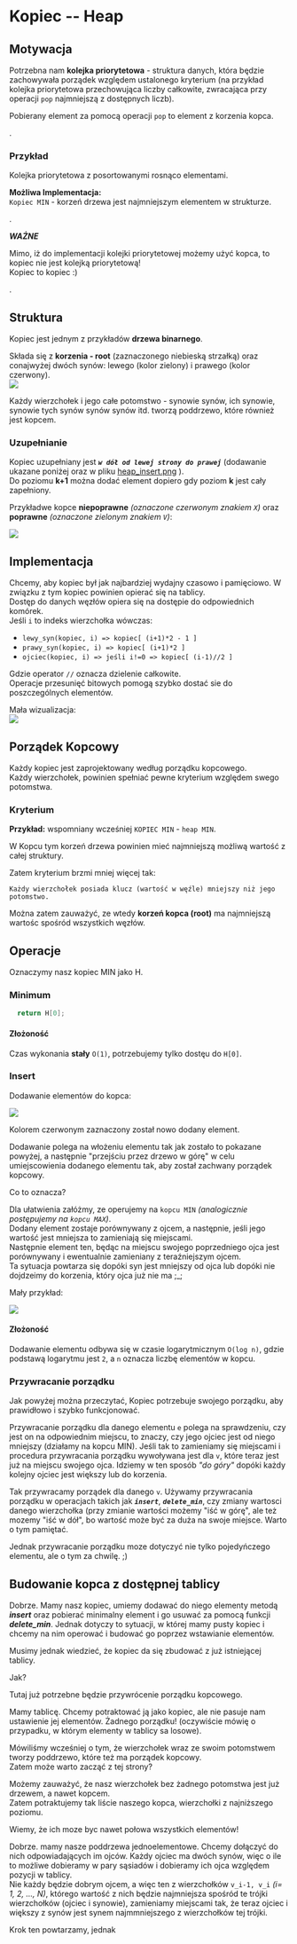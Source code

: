 # Kopiec -- Heap

## Motywacja

Potrzebna nam __kolejka priorytetowa__ - struktura danych, która będzie zachowywała porządek względem ustalonego kryterium 
(na przykład kolejka priorytetowa przechowująca liczby całkowite, zwracająca przy operacji `pop` najmniejszą z dostępnych liczb).  
  
Pobierany element za pomocą operacji `pop` to element z korzenia kopca.  

.  

### Przykład

Kolejka priorytetowa z posortowanymi rosnąco elementami.  

**Możliwa Implementacja:**  
    `Kopiec MIN` - korzeń drzewa jest najmniejszym elementem w strukturze.   

.  

___WAŻNE___  
 
 Mimo, iż do implementacji kolejki priorytetowej możemy użyć kopca, to kopiec nie jest kolejką priorytetową!  
 Kopiec to kopiec :)
  
.  
  
## Struktura

Kopiec jest jednym z przykładów **drzewa binarnego**.  

Składa się z **korzenia - root** (zaznaczonego niebieską strzałką) oraz conajwyżej dwóch synów: lewego (kolor zielony) i prawego (kolor czerwony).  
<img src="https://github.com/bsobocki/Algorytmy_StrukturyDanych/blob/master/heap--kopiec/heap_root.png" />

Każdy wierzchołek i jego całe potomstwo - synowie synów, ich synowie, synowie tych synów synów synów itd. tworzą poddrzewo, które również jest kopcem.  


### Uzupełnianie  

Kopiec uzupełniany jest ***`w dół od lewej strony do prawej`*** (dodawanie ukazane poniżej oraz w pliku [heap_insert.png](https://github.com/bsobocki/Algorytmy_StrukturyDanych/blob/master/heap--kopiec/heap_insert.png) ).  
Do poziomu **k+1** można dodać element dopiero gdy poziom **k** jest cały zapełniony.  

Przykładwe kopce __niepoprawne__ _(oznaczone czerwonym znakiem `X`)_ oraz **poprawne** *(oznaczone zielonym znakiem `V`)*:  


<img src="https://github.com/bsobocki/Algorytmy_StrukturyDanych/blob/master/heap--kopiec/heap_wrong_and_correct.png"/>

## Implementacja

Chcemy, aby kopiec był jak najbardziej wydajny czasowo i pamięciowo. W związku z tym kopiec powinien opierać się na tablicy.  
Dostęp do danych węzłów opiera się na dostępie do odpowiednich komórek.  
Jeśli `i` to indeks wierzchołka wówczas:
  - `lewy_syn(kopiec, i) => kopiec[ (i+1)*2 - 1 ]`
  - `prawy_syn(kopiec, i) => kopiec[ (i+1)*2 ]`
  - `ojciec(kopiec, i) => jeśli i!=0 => kopiec[ (i-1)//2 ]`
  
 Gdzie operator `//` oznacza dzielenie całkowite.  
 Operacje przesunięć bitowych pomogą szybko dostać sie do poszczególnych elementów.   
   
 Mała wizualizacja:  
 <img src="https://github.com/bsobocki/Algorytmy_StrukturyDanych/blob/master/heap--kopiec/heap_array.png" />

## Porządek Kopcowy

Każdy kopiec jest zaprojektowany według porządku kopcowego.  
Każdy wierzchołek, powinien spełniać pewne kryterium względem swego potomstwa.  

### Kryterium

**Przykład:** wspomniany wcześniej `KOPIEC MIN` - `heap MIN`.  

W Kopcu tym korzeń drzewa powinien mieć najmniejszą możliwą wartość z całej struktury.

Zatem kryterium brzmi mniej więcej tak:
```
Każdy wierzchołek posiada klucz (wartość w węźle) mniejszy niż jego potomstwo.  
```
Można zatem zauważyć, ze wtedy **korzeń kopca (root)** ma najmniejszą wartośc spośród wszystkich węzłów.  

## Operacje 

Oznaczymy nasz kopiec MIN jako H.  

### Minimum

```cpp
  return H[0];
```

#### Złożoność
Czas wykonania **stały**  `O(1)`, potrzebujemy tylko dostęu do `H[0]`.  

### Insert

Dodawanie elementów do kopca:  

<img src="https://github.com/bsobocki/Algorytmy_StrukturyDanych/blob/master/heap--kopiec/heap_insert.png"/>   

Kolorem czerwonym zaznaczony został nowo dodany element.  

Dodawanie polega na włożeniu elementu tak jak zostało to pokazane powyżej, a następnie "przejściu przez drzewo w górę" w celu umiejscowienia dodanego elementu tak, aby został zachwany porządek kopcowy.  
  
 Co to oznacza?  
  
Dla ułatwienia załóżmy, ze operujemy na `kopcu MIN` *(analogicznie postępujemy na `kopcu MAX`)*.  
Dodany element zostaje porównywany z ojcem, a następnie, jeśli jego wartość jest mniejsza to zamieniają się miejscami.  
Następnie element ten, będąc na miejscu swojego poprzedniego ojca jest porównywany i ewentualnie zamieniany z teraźniejszym ojcem.  
Ta sytuacja powtarza się dopóki syn jest mniejszy od ojca lub dopóki nie dojdzeimy do korzenia, który ojca już nie ma ;_;  

Mały przykład:  

<img src="https://github.com/bsobocki/Algorytmy_StrukturyDanych/blob/master/heap--kopiec/heap_insert_example.png" />

#### Złożoność

Dodawanie elementu odbywa się w czasie logarytmicznym `O(log n)`, gdzie podstawą logarytmu jest `2`, a `n` oznacza liczbę elementów w kopcu.  

### Przywracanie porządku

Jak powyżej można przeczytać, Kopiec potrzebuje swojego porządku, aby prawidłowo i szybko funkcjonować.  

Przywracanie porządku dla danego elementu `e` polega na sprawdzeniu, czy jest on na odpowiednim miejscu, to znaczy, czy jego ojciec jest od niego mniejszy (działamy na kopcu MIN). Jeśli tak to zamieniamy się miejscami i procedura przywracania porządku wywoływana jest dla `v`, które teraz jest już na miejscu swojego ojca. Idziemy w ten sposób *"do góry"* dopóki każdy kolejny ojciec jest większy lub do korzenia.

Tak przywracamy porządek dla danego `v`. Używamy przywracania porządku w operacjach takich jak ***`insert`***, ***`delete_min`***, czy zmiany wartosci danego wierzchołka (przy zmianie wartości możemy "iść w górę", ale też mozemy "iść w dół", bo wartość może być za duża na swoje miejsce. Warto o tym pamiętać.  

Jednak przywracanie porządku moze dotyczyć nie tylko pojedyńczego elementu, ale o tym za chwilę. ;)  

## Budowanie kopca z dostępnej tablicy

Dobrze. Mamy nasz kopiec, umiemy dodawać do niego elementy metodą ***insert*** oraz pobierać minimalny element i go usuwać za pomocą funkcji ***delete_min***. Jednak dotyczy to sytuacji, w której mamy pusty kopiec i chcemy na nim operować i budować go poprzez wstawianie elementów.  

Musimy jednak wiedzieć, że kopiec da się zbudować z już istniejącej tablicy.  

Jak?  

Tutaj już potrzebne będzie przywrócenie porządku kopcowego.  

Mamy tablicę. Chcemy potraktować ją jako kopiec, ale nie pasuje nam ustawienie jej elementów. Żadnego porządku! (oczywiście mówię o przypadku, w którym elementy w tablicy sa losowe).  

Mówiliśmy wcześniej o tym, że wierzchołek wraz ze swoim potomstwem tworzy poddrzewo, które też ma porządek kopcowy.  
Zatem może warto zacząć z tej strony?  

Możemy zauważyć, że nasz wierzchołek bez żadnego potomstwa jest już drzewem, a nawet kopcem.  
Zatem potraktujemy tak liście naszego kopca, wierzchołki z najniższego poziomu.  

Wiemy, że ich moze byc nawet połowa wszystkich elementów! 

Dobrze. mamy nasze poddrzewa jednoelementowe. Chcemy dołączyć do nich odpowiadających im ojców. Każdy ojciec ma dwóch synów, więc o ile to możliwe dobieramy w pary sąsiadów i dobieramy ich ojca względem pozycji w tablicy.  
Nie każdy będzie dobrym ojcem, a więc ten z wierzchołków `v_i-1, v_i` *(i= 1, 2, ..., N)*, którego wartość z nich będzie najmniejsza spośród te trójki wierzchołków (ojciec i synowie), zamieniamy miejscami tak, że teraz ojciec i większy z synów jest synem najmmniejszego z wierzchołków tej trójki.

Krok ten powtarzamy, jednak 
